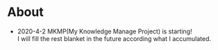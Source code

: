 # About
- 2020-4-2
MKMP(My Knowledge Manage Project) is starting!  
I will fill the rest blanket in the future according what I accumulated.

